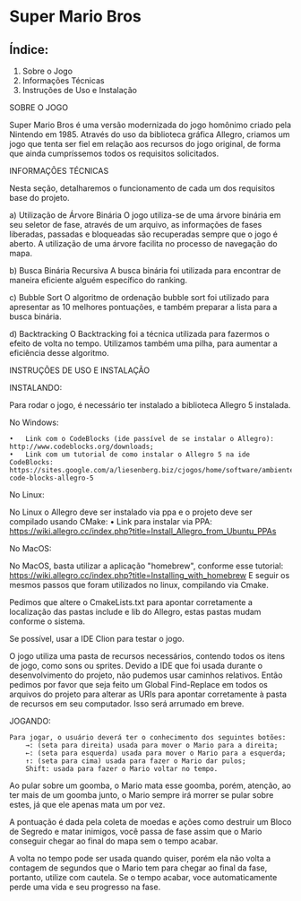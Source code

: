 # Super Mario Bros

## Índice:
1. Sobre o Jogo
2. Informações Técnicas
3. Instruções de Uso e Instalação


SOBRE O JOGO

Super Mario Bros é uma versão modernizada do jogo homônimo criado pela Nintendo em 1985. Através do uso da biblioteca gráfica Allegro, criamos um jogo que tenta ser fiel em relação aos recursos do jogo original, de forma que ainda cumpríssemos todos os requisitos solicitados.


INFORMAÇÕES TÉCNICAS

Nesta seção, detalharemos o funcionamento de cada um dos requisitos base do projeto.
 
a) Utilização de Árvore Binária
O jogo utiliza-se de uma árvore binária em seu seletor de fase, através de um arquivo, as informações de fases liberadas, passadas e bloqueadas são recuperadas sempre que o jogo é aberto. A utilização de uma árvore facilita no processo de navegação do mapa.

b) Busca Binária Recursiva
A busca binária foi utilizada para encontrar de maneira eficiente alguém específico do ranking.

c) Bubble Sort
O algoritmo de ordenação bubble sort foi utilizado para apresentar as 10 melhores pontuações, e também preparar a lista para a busca binária.

d) Backtracking
O Backtracking foi a técnica utilizada para fazermos o efeito de volta no tempo. Utilizamos também uma pilha, para aumentar a eficiência desse algoritmo.


INSTRUÇÕES DE USO E INSTALAÇÃO

 INSTALANDO:
 
Para rodar o jogo, é necessário ter instalado a biblioteca Allegro 5 instalada.
	
No Windows:

	•	Link com o CodeBlocks (ide passível de se instalar o Allegro): http://www.codeblocks.org/downloads;
	•	Link com um tutorial de como instalar o Allegro 5 na ide CodeBlocks: https://sites.google.com/a/liesenberg.biz/cjogos/home/software/ambiente-code-blocks-allegro-5
  
No Linux:

No Linux o Allegro deve ser instalado via ppa e o projeto deve ser compilado usando CMake:
	•	Link para instalar via PPA: https://wiki.allegro.cc/index.php?title=Install_Allegro_from_Ubuntu_PPAs
  
No MacOS:

No MacOS, basta utilizar a aplicação "homebrew", conforme esse tutorial: https://wiki.allegro.cc/index.php?title=Installing_with_homebrew
E seguir os mesmos passos que foram utilizados no linux, compilando via Cmake.

Pedimos que altere o CmakeLists.txt para apontar corretamente a localização das pastas include e lib do Allegro, estas pastas mudam conforme o sistema.

Se possível, usar a IDE Clion para testar o jogo.
  
O jogo utiliza uma pasta de recursos necessários, contendo todos os itens de jogo, como sons ou sprites. Devido a IDE que foi usada durante o desenvolvimento do projeto, não pudemos usar caminhos relativos. Então pedimos por favor que seja feito um Global Find-Replace em todos os arquivos do projeto para alterar as URIs para apontar corretamente à pasta de recursos em seu computador. Isso será arrumado em breve.

 JOGANDO:

	Para jogar, o usuário deverá ter o conhecimento dos seguintes botões:
		→: (seta para direita) usada para mover o Mario para a direita;
		←: (seta para esquerda) usada para mover o Mario para a esquerda;
		↑: (seta para cima) usada para fazer o Mario dar pulos;
		Shift: usada para fazer o Mario voltar no tempo.

Ao pular sobre um goomba, o Mario mata esse goomba, porém, atenção, ao ter mais de um goomba junto, o Mario sempre irá morrer se pular sobre estes, já que ele apenas mata um por vez.

A pontuação é dada pela coleta de moedas e ações como destruir um Bloco de Segredo e matar inimigos, você passa de fase assim que o Mario conseguir chegar ao final do mapa sem o tempo acabar.

A volta no tempo pode ser usada quando quiser, porém ela não volta a contagem de segundos que o Mario tem para chegar ao final da fase, portanto, utilize com cautela. Se o tempo acabar, voce automaticamente perde uma vida e seu progresso na fase.



